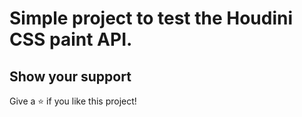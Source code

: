 # Simple project to test the Houdini CSS paint API.

## Show your support

Give a ⭐️ if you like this project!